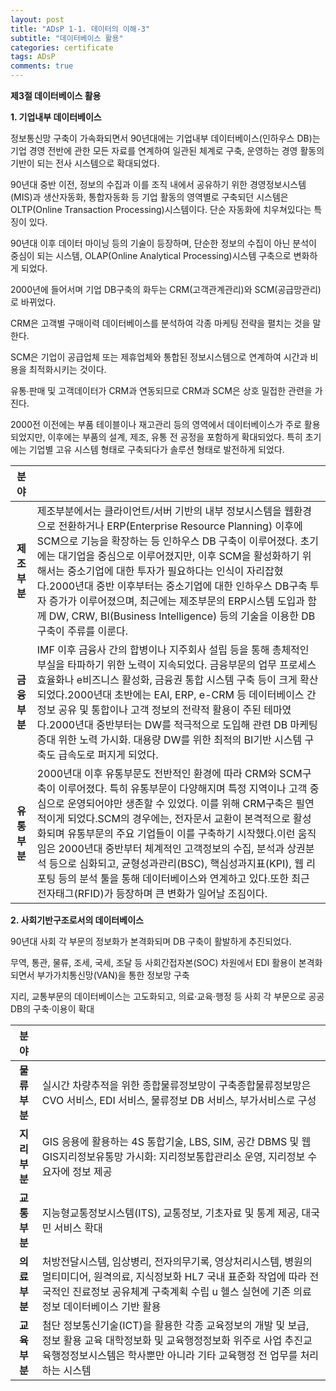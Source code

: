 ```yaml
---
layout: post
title: "ADsP 1-1. 데이터의 이해-3"
subtitle: "데이터베이스 활용"
categories: certificate
tags: ADsP
comments: true
---
```


**제3절 데이터베이스 활용**

**1. 기업내부 데이터베이스**

정보통신망 구축이 가속화되면서 90년대에는 기업내부 데이터베이스(인하우스 DB)는 기업 경영 전반에 관한 모든 자료를 연계하여 일관된 체계로 구축, 운영하는 경영 활동의 기반이 되는 전사 시스템으로 확대되었다.



90년대 중반 이전, 정보의 수집과 이를 조직 내에서 공유하기 위한 경영정보시스템(MIS)과 생산자동화, 통합자동화 등 기업 활동의 영역별로 구축되던 시스템은 OLTP(Online Transaction Processing)시스템이다. 단순 자동화에 치우쳐있다는 특징이 있다.

90년대 이후 데이터 마이닝 등의 기술이 등장하며, 단순한 정보의 수집이 아닌 분석이 중심이 되는 시스템, OLAP(Online Analytical Processing)시스템 구축으로 변화하게 되었다. 

2000년에 들어서며 기업 DB구축의 화두는 CRM(고객관계관리)와 SCM(공급망관리)로 바뀌었다.



CRM은 고객별 구매이력 데이터베이스를 분석하여 각종 마케팅 전략을 펼치는 것을 말한다.

SCM은 기업이 공급업체 또는 제휴업체와 통합된 정보시스템으로 연계하여 시간과 비용을 최적화시키는 것이다.

유통∙판매 및 고객데이터가 CRM과 연동되므로 CRM과 SCM은 상호 밀접한 관련을 가진다.



2000전 이전에는 부품 테이블이나 재고관리 등의 영역에서 데이터베이스가 주로 활용되었지만, 이후에는 부품의 설계, 제조, 유통 전 공정을 포함하게 확대되었다. 특히 초기에는 기업별 고유 시스템 형태로 구축되다가 솔루션 형태로 발전하게 되었다.

|     분야     |                                                              |
| :----------: | :----------------------------------------------------------- |
| **제조부분** | 제조부분에서는 클라이언트/서버 기반의 내부 정보시스템을 웹환경으로 전환하거나 ERP(Enterprise Resource Planning) 이후에 SCM으로 기능을 확장하는 등 인하우스 DB 구축이 이루어졌다. 초기에는 대기업을 중심으로 이루어졌지만, 이후 SCM을 활성화하기 위해서는 중소기업에 대한 투자가 필요하다는 인식이 자리잡혔다.2000년대 중반 이후부터는 중소기업에 대한 인하우스 DB구축 투자 증가가 이루어졌으며, 최근에는 제조부문의 ERP시스템 도입과 함께 DW, CRW, BI(Business Intelligence) 등의 기술을 이용한 DB 구축이 주류를 이룬다. |
| **금융부분** | IMF 이후 금융사 간의 합병이나 지주회사 설립 등을 통해 총체적인 부실을 타파하기 위한 노력이 지속되었다.  금융부문의 업무 프로세스 효율화나 e비즈니스 활성화, 금융권 통합 시스템 구축 등이 크게 확산되었다.2000년대 초반에는 EAI, ERP, e-CRM 등 데이터베이스 간 정보 공유 및 통합이나 고객 정보의 전략적 활용이 주된 테마였다.2000년대 중반부터는 DW를 적극적으로 도입해 관련 DB 마케팅 증대 위한 노력 가시화. 대용량 DW를 위한 최적의 BI기반 시스템 구축도 급속도로 퍼지게 되었다. |
| **유통부분** | 2000년대 이후 유통부문도 전반적인 환경에 따라 CRM와 SCM구축이 이루어졌다. 특히 유통부문이 다양해지며 특정 지역이나 고객 중심으로 운영되어야만 생존할 수 있었다. 이를 위해 CRM구축은 필연적이게 되었다.SCM의 경우에는, 전자문서 교환이 본격적으로 활성화되며 유통부문의 주요 기업들이 이를 구축하기 시작했다.이런 움직임은 2000년대 중반부터 체계적인 고객정보의 수집, 분석과 상권분석 등으로 심화되고, 균형성과관리(BSC), 핵심성과지표(KPI), 웹 리포팅 등의 분석 툴을 통해  데이터베이스와 연계하고 있다.또한 최근 전자태그(RFID)가 등장하며 큰 변화가 일어날 조짐이다. |

**2. 사회기반구조로서의 데이터베이스**

90년대 사회 각 부문의 정보화가 본격화되며 DB 구축이 활발하게 추진되었다.  

무역, 통관, 물류, 조세, 국세, 조달 등 사회간접자본(SOC) 차원에서 EDI 활용이 본격화 되면서 부가가치통신망(VAN)을 통한 정보망 구축

지리, 교통부문의 데이터베이스는 고도화되고, 의료·교육·행정 등 사회 각 부문으로 공공 DB의 구축·이용이 확대

|     분야     |                                                              |
| :----------: | ------------------------------------------------------------ |
| **물류부분** | 실시간 차량추적을 위한 종합물류정보망이 구축종합물류정보망은 CVO 서비스, EDI 서비스, 물류정보 DB 서비스, 부가서비스로 구성 |
| **지리부분** | GIS 응용에 활용하는 4S 통합기술, LBS, SIM, 공간 DBMS 및 웹 GIS지리정보유통망 가시화: 지리정보통합관리소 운영, 지리정보 수요자에 정보 제공 |
| **교통부분** | 지능형교통정보시스템(ITS), 교통정보, 기초자료 및 통계 제공, 대국민 서비스 확대 |
| **의료부분** | 처방전달시스템, 임상병리, 전자의무기록, 영상처리시스템, 병원의 멀티미디어, 원격의료, 지식정보화 HL7 국내 표준화 작업에 따라 전국적인 진료정보 공유체계 구축계획 수립 u 헬스 실현에 기존 의료정보 데이터베이스 기반 활용 |
| **교육부분** | 첨단 정보통신기술(ICT)을 활용한 각종 교육정보의 개발 및 보급, 정보 활용 교육 대학정보화 및 교육행정정보화 위주로 사업 추진교육행정정보시스템은 학사뿐만 아니라 기타 교육행정 전 업무를 처리하는 시스템 |